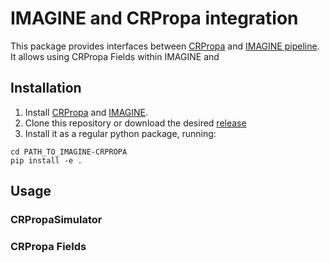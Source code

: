 # IMAGINE and CRPropa integration

This package provides interfaces between [CRPropa](https://crpropa.desy.de/)
and [IMAGINE pipeline](https://github.com/IMAGINE-Consortium/imagine/).
It allows using CRPropa Fields within IMAGINE and

## Installation

1. Install [CRPropa](https://crpropa.github.io/CRPropa3/pages/Installation.html)
and [IMAGINE](https://imagine-code.readthedocs.io/en/latest/installation.html).
2. Clone this repository or download the desired [release](https://github.com/IMAGINE-Consortium/imagine-crpropa/releases)
3. Install it as a regular python package, running:

```console
cd PATH_TO_IMAGINE-CRPROPA
pip install -e .
```
## Usage

### CRPropaSimulator


### CRPropa Fields
